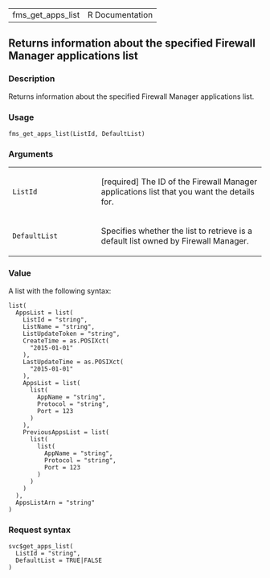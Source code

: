 <table style="width: 100%;">
<tbody>
<tr class="odd">
<td>fms_get_apps_list</td>
<td style="text-align: right;">R Documentation</td>
</tr>
</tbody>
</table>

## Returns information about the specified Firewall Manager applications list

### Description

Returns information about the specified Firewall Manager applications
list.

### Usage

    fms_get_apps_list(ListId, DefaultList)

### Arguments

<table>
<colgroup>
<col style="width: 35%" />
<col style="width: 65%" />
</colgroup>
<tbody>
<tr class="odd">
<td><code id="fms_get_apps_list_:_ListId">ListId</code></td>
<td><p>[required] The ID of the Firewall Manager applications list that
you want the details for.</p></td>
</tr>
<tr class="even">
<td><code id="fms_get_apps_list_:_DefaultList">DefaultList</code></td>
<td><p>Specifies whether the list to retrieve is a default list owned by
Firewall Manager.</p></td>
</tr>
</tbody>
</table>

### Value

A list with the following syntax:

    list(
      AppsList = list(
        ListId = "string",
        ListName = "string",
        ListUpdateToken = "string",
        CreateTime = as.POSIXct(
          "2015-01-01"
        ),
        LastUpdateTime = as.POSIXct(
          "2015-01-01"
        ),
        AppsList = list(
          list(
            AppName = "string",
            Protocol = "string",
            Port = 123
          )
        ),
        PreviousAppsList = list(
          list(
            list(
              AppName = "string",
              Protocol = "string",
              Port = 123
            )
          )
        )
      ),
      AppsListArn = "string"
    )

### Request syntax

    svc$get_apps_list(
      ListId = "string",
      DefaultList = TRUE|FALSE
    )
